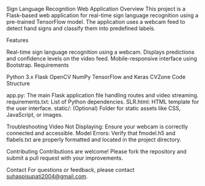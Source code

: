 Sign Language Recognition Web Application
Overview
This project is a Flask-based web application for real-time sign language recognition using a pre-trained TensorFlow model. The application uses a webcam feed to detect hand signs and classify them into predefined labels.

Features

Real-time sign language recognition using a webcam.
Displays predictions and confidence levels on the video feed.
Mobile-responsive interface using Bootstrap.
Requirements

Python 3.x
Flask
OpenCV
NumPy
TensorFlow and Keras
CVZone
Code Structure

app.py: The main Flask application file handling routes and video streaming.
requirements.txt: List of Python dependencies.
SLR.html: HTML template for the user interface.
static/: (Optional) Folder for static assets like CSS, JavaScript, or images.

Troubleshooting
Video Not Displaying: Ensure your webcam is correctly connected and accessible.
Model Errors: Verify that fmodel.h5 and flabels.txt are properly formatted and located in the project directory.

Contributing
Contributions are welcome! Please fork the repository and submit a pull request with your improvements.


Contact
For questions or feedback, please contact suhaspisupati2004@gmail.com.
